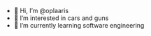 - 👋 Hi, I’m @oplaaris
- 👀 I’m interested in cars and guns
- 🌱 I’m currently learning software engineering


<!---
oplaaris/oplaaris is a ✨ special ✨ repository because its `README.md` (this file) appears on your GitHub profile.
You can click the Preview link to take a look at your changes.
--->

